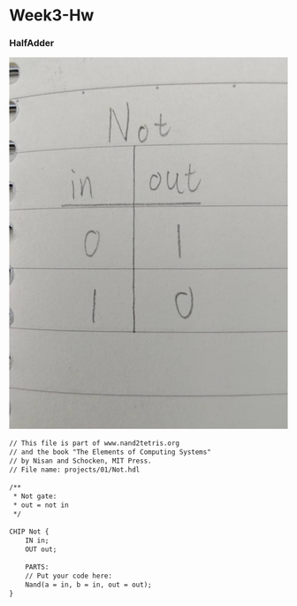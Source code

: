 # Week3-Hw

### HalfAdder
![image](https://github.com/Roy-Roo/co110a/blob/master/01/Not.jpg)
```hdl
// This file is part of www.nand2tetris.org
// and the book "The Elements of Computing Systems"
// by Nisan and Schocken, MIT Press.
// File name: projects/01/Not.hdl

/**
 * Not gate:
 * out = not in
 */

CHIP Not {
    IN in;
    OUT out;

    PARTS:
    // Put your code here:
    Nand(a = in, b = in, out = out);
}
```
